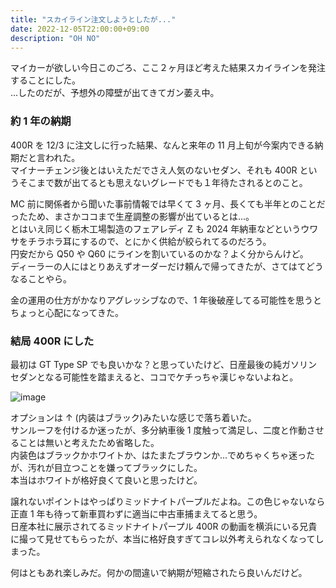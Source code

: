 ```yaml
---
title: "スカイライン注文しようとしたが..."
date: 2022-12-05T22:00:00+09:00
description: "OH NO"
---
```


マイカーが欲しい今日このごろ、ここ２ヶ月ほど考えた結果スカイラインを発注することにした。  
...したのだが、予想外の障壁が出てきてガン萎え中。

### 約 1 年の納期

400R を 12/3 に注文しに行った結果、なんと来年の 11 月上旬が今案内できる納期だと言われた。  
マイナーチェンジ後とはいえただでさえ人気のないセダン、それも 400R というそこまで数が出てるとも思えないグレードでも１年待たされるとのこと。

MC 前に関係者から聞いた事前情報では早くて 3 ヶ月、長くても半年とのことだったため、まさかココまで生産調整の影響が出ているとは...。  
とはいえ同じく栃木工場製造のフェアレディ Z も 2024 年納車などというウワサをチラホラ耳にするので、とにかく供給が絞られてるのだろう。  
円安だから Q50 や Q60 にラインを割いているのかな？よく分からんけど。  
ディーラーの人にはとりあえずオーダーだけ頼んで帰ってきたが、さてはてどうなることやら。

金の運用の仕方がかなりアグレッシブなので、1 年後破産してる可能性を思うとちょっと心配になってきた。

### 結局 400R にした

最初は GT Type SP でも良いかな？と思っていたけど、日産最後の純ガソリンセダンとなる可能性を踏まえると、ココでケチっちゃ漢じゃないよねと。

![image](https://user-images.githubusercontent.com/47537864/205656718-412d0cba-8982-4e38-a840-d50aff08a606.png)

オプションは ↑ (内装はブラック)みたいな感じで落ち着いた。  
サンルーフを付けるか迷ったが、多分納車後 1 度触って満足し、二度と作動させることは無いと考えたため省略した。  
内装色はブラックかホワイトか、はたまたブラウンか...でめちゃくちゃ迷ったが、汚れが目立つことを嫌ってブラックにした。  
本当はホワイトが格好良くて良いと思ったけど。

譲れないポイントはやっぱりミッドナイトパープルだよね。この色じゃないなら正直 1 年も待って新車買わずに適当に中古車捕まえてると思う。  
日産本社に展示されてるミッドナイトパープル 400R の動画を横浜にいる兄貴に撮って見せてもらったが、本当に格好良すぎてコレ以外考えられなくなってしまった。

何はともあれ楽しみだ。何かの間違いで納期が短縮されたら良いんだけど。
